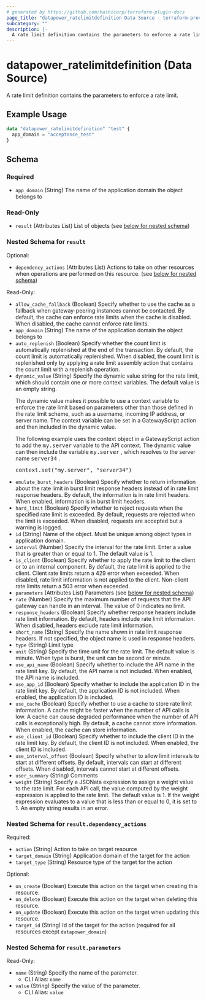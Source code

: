 ```yaml
---
# generated by https://github.com/hashicorp/terraform-plugin-docs
page_title: "datapower_ratelimitdefinition Data Source - terraform-provider-datapower"
subcategory: ""
description: |-
  A rate limit definition contains the parameters to enforce a rate limit.
---
```


# datapower_ratelimitdefinition (Data Source)

A rate limit definition contains the parameters to enforce a rate limit.

## Example Usage

```terraform
data "datapower_ratelimitdefinition" "test" {
  app_domain = "acceptance_test"
}
```

<!-- schema generated by tfplugindocs -->
## Schema

### Required

- `app_domain` (String) The name of the application domain the object belongs to

### Read-Only

- `result` (Attributes List) List of objects (see [below for nested schema](#nestedatt--result))

<a id="nestedatt--result"></a>
### Nested Schema for `result`

Optional:

- `dependency_actions` (Attributes List) Actions to take on other resources when operations are performed on this resource. (see [below for nested schema](#nestedatt--result--dependency_actions))

Read-Only:

- `allow_cache_fallback` (Boolean) Specify whether to use the cache as a fallback when gateway-peering instances cannot be contacted. By default, the cache can enforce rate limits when the cache is disabled. When disabled, the cache cannot enforce rate limits.
- `app_domain` (String) The name of the application domain the object belongs to
- `auto_replenish` (Boolean) Specify whether the count limit is automatically replenished at the end of the transaction. By default, the count limit is automatically replenished. When disabled, the count limit is replenished only by applying a rate limit assembly action that contains the count limit with a replenish operation.
- `dynamic_value` (String) Specify the dynamic value string for the rate limit, which should contain one or more context variables. The default value is an empty string. <p>The dynamic value makes it possible to use a context variable to enforce the rate limit based on parameters other than those defined in the rate limit scheme, such as a username, incoming IP address, or server name. The context variable can be set in a GatewayScript action and then included in the dynamic value.</p><p>The following example uses the context object in a GatewayScript action to add the <tt>my.server</tt> variable to the API context. The dynamic value can then include the variable <tt>my.server</tt> , which resolves to the server name <tt>server34</tt> .</p><p><tt>context.set("my.server", "server34")</tt></p>
- `emulate_burst_headers` (Boolean) Specify whether to return information about the rate limit in burst limit response headers instead of in rate limit response headers. By default, the information is in rate limit headers. When enabled, information is in burst limit headers.
- `hard_limit` (Boolean) Specify whether to reject requests when the specified rate limit is exceeded. By default, requests are rejected when the limit is exceeded. When disabled, requests are accepted but a warning is logged.
- `id` (String) Name of the object. Must be unique among object types in application domain.
- `interval` (Number) Specify the interval for the rate limit. Enter a value that is greater than or equal to 1. The default value is 1.
- `is_client` (Boolean) Specify whether to apply the rate limit to the client or to an internal component. By default, the rate limit is applied to the client. Client rate limits return a 429 error when exceeded. When disabled, rate limit information is not applied to the client. Non-client rate limits return a 503 error when exceeded.
- `parameters` (Attributes List) Parameters (see [below for nested schema](#nestedatt--result--parameters))
- `rate` (Number) Specify the maximum number of requests that the API gateway can handle in an interval. The value of 0 indicates no limit.
- `response_headers` (Boolean) Specify whether response headers include rate limit information. By default, headers include rate limit information. When disabled, headers exclude rate limit information.
- `short_name` (String) Specify the name shown in rate limit response headers. If not specified, the object name is used in response headers.
- `type` (String) Limit type
- `unit` (String) Specify the time unit for the rate limit. The default value is minute. When type is burst, the unit can be second or minute.
- `use_api_name` (Boolean) Specify whether to include the API name in the rate limit key. By default, the API name is not included. When enabled, the API name is included.
- `use_app_id` (Boolean) Specify whether to include the application ID in the rate limit key. By default, the application ID is not included. When enabled, the application ID is included.
- `use_cache` (Boolean) Specify whether to use a cache to store rate limit information. A cache might be faster when the number of API calls is low. A cache can cause degraded performance when the number of API calls is exceptionally high. By default, a cache cannot store information. When enabled, the cache can store information.
- `use_client_id` (Boolean) Specify whether to include the client ID in the rate limit key. By default, the client ID is not included. When enabled, the client ID is included.
- `use_interval_offset` (Boolean) Specify whether to allow limit intervals to start at different offsets. By default, intervals can start at different offsets. When disabled, intervals cannot start at different offsets.
- `user_summary` (String) Comments
- `weight` (String) Specify a JSONata expression to assign a weight value to the rate limit. For each API call, the value computed by the weight expression is applied to the rate limit. The default value is 1. If the weight expression evaluates to a value that is less than or equal to 0, it is set to 1. An empty string results in an error.

<a id="nestedatt--result--dependency_actions"></a>
### Nested Schema for `result.dependency_actions`

Required:

- `action` (String) Action to take on target resource
- `target_domain` (String) Application domain of the target for the action
- `target_type` (String) Resource type of the target for the action

Optional:

- `on_create` (Boolean) Execute this action on the target when creating this resource.
- `on_delete` (Boolean) Execute this action on the target when deleting this resource.
- `on_update` (Boolean) Execute this action on the target when updating this resource.
- `target_id` (String) Id of the target for the action (required for all resources except `datapower_domain`)


<a id="nestedatt--result--parameters"></a>
### Nested Schema for `result.parameters`

Read-Only:

- `name` (String) Specify the name of the parameter.
  - CLI Alias: `name`
- `value` (String) Specify the value of the parameter.
  - CLI Alias: `value`
